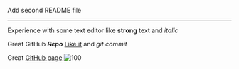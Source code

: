 Add second README file 

***

Experience with some text editor like **strong** text and _italic_

Great GitHub **_Repo_** [Like it](https://github.com/KotAleksei/You-love-kitty-) and _git commit_

Great [GitHub page](https://github.com/KotAleksei "My profile")
![100](https://user-images.githubusercontent.com/34914550/46256810-8b9aba80-c4b8-11e8-8a40-d35eac17cb0f.png)



